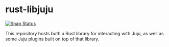 rust-libjuju
============

[![Snap Status](https://build.snapcraft.io/badge/knkski/rust-libjuju.svg)](https://build.snapcraft.io/user/knkski/rust-libjuju)

This repository hosts both a Rust library for interacting with Juju,
as well as some Juju plugins built on top of that library.
